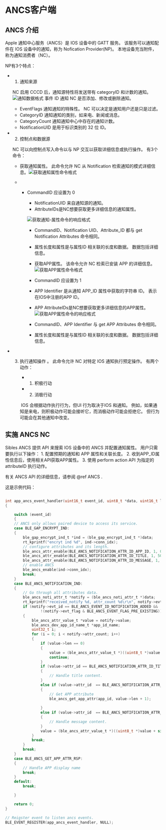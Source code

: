 # ANCS客户端

## ANCS 介绍
Apple 通知中心服务（ANCS）是 IOS 设备中的 GATT 服务。 该服务可以通知配件在 IOS 设备中的通知，称为 Nofication Provider(NP)。
本地设备充当附件，称为通知消费者（NC）。

NP有3个特点：

- 1. 通知来源

    NC 启用 CCCD 后，通知源特性将发送带有 categoryID 和计数的通知。
    	![通知数据格式](../../assets/formatOfGATTNotifications_2x.png)
    事件 ID 通知 NC 是否添加、修改或删除通知。

    - EventFlags 通知通知的特殊性。 NC 可以决定是通知用户还是只是过滤。
    - CategoryID 通知通知的类别，如来电、新闻或消息。
    - CategoryCount 通知通知中心中存在的通知计数。
    - NotificationUID 是用于标识类别的 32 位 ID。


- 2. 控制点和数据源

  NC 可以向控制点写入命令以与 NP 交互以获取详细信息或执行操作。 有3个命令：

  - 获取通知属性。 此命令允许 NC 从 Notification 检索通知的模式详细信息。![获取通知属性命令格式](../../assets/formatOfAGetNotificationAttributesCommand_2x.png)

  - - CommandID 应设置为 0
       - NotificationUID 来自通知源的通知。
       - AttributeIDs是NC想要获取更多详细信息的通知属性。

       
       ![获取通知-属性命令的响应格式](../../assets/formatOfAResponseToAGetNotificationAttributesCommand_2x.png) 

       - CommandID、Notification UID、Attribute_ID 都与 get Notification Attributes 命令相同。
       - 属性长度和属性是与属性ID 相关联的长度和数据。 数据包括详细信息。

       - 获取APP属性。 该命令允许 NC 检索已安装 APP 的详细信息。
         ![获取APP属性命令格式](../../assets/formatOfAGetAppAttributesCommand_2x.png) 

       - CommandID 应设置为 1

       - APP Identifier 是从通知 APP_ID 属性中获取的字符串 ID。 表示在IOS中注册的APP ID。

       - APP AttributeIDs是NC想要获取更多详细信息的APP属性。
         ![获取APP属性命令的响应格式](../../assets/formatOfAResponseToAGetAppAttributesCommand_2x.png) 

       - CommandID、APP Identifier 与 get APP Attributes 命令相同。

       - 属性长度和属性是与属性ID 相关联的长度和数据。 数据包括详细信息。

         

- 3. 执行通知操作 。 
     此命令允许 NC 对特定 IOS 通知执行预定操作。 有两个动作：

     - 1. 积极行动

     - 2. 消极行动

     ​    IOS 会根据动作执行行为，但UI 行为取决于IOS 和通知。 例如，如果通知是来电，则积极动作可能会接听它，而消极动作可能会拒绝它。 但行为可能会在其他通知中改变。


## 实施 ANCS NC

Sibles ANCS 提供 API 来搜索 IOS 设备中的 ANCS 并配置通知属性。 用户只需要执行以下操作：
	1. 配置预期的通知和 APP 属性和关联长度。
	2. 收到APP_ID属性信息后，使用相关API获取APP属性。
	3. 使用 perform action API 为指定的 attributeID 执行动作。

有关 ANCS API 的详细信息，请参阅 @ref ANCS .

这是示例代码：

```c

int app_ancs_event_handler(uint16_t event_id, uint8_t *data, uint16_t len, uint32_t context)
{

    switch (event_id)
    {
	// ANCS only allows paired device to access its service.
    case BLE_GAP_ENCRYPT_IND:
    {
        ble_gap_encrypt_ind_t *ind = (ble_gap_encrypt_ind_t *)data;
        rt_kprintf("encryt ind %d", ind->conn_idx);
		// configure attributes and its length.
		ble_ancs_attr_enable(BLE_ANCS_NOTIFICATION_ATTR_ID_APP_ID, 1, 0);
		ble_ancs_attr_enable(BLE_ANCS_NOTIFICATION_ATTR_ID_TITLE, 1, 50);
		ble_ancs_attr_enable(BLE_ANCS_NOTIFICATION_ATTR_ID_MESSAGE, 1, 100);
		// enable ANCS
        ble_ancs_enable(ind->conn_idx);
        break;
    }
    case BLE_ANCS_NOTIFICATION_IND:
    {
		// Go through all attributes data.
        ble_ancs_noti_attr_t *notify = (ble_ancs_noti_attr_t *)data;
        rt_kprintf("received_notify %d, attr_count %d\r\n", notify->evt_id, notify->attr_count);
        if (notify->evt_id == BLE_ANCS_EVENT_ID_NOTIFICATION_ADDED &&
                !(notify->evt_flag & BLE_ANCS_EVENT_FLAG_PRE_EXISTING)) // No need to shown pre-existing notifcations
        {
            ble_ancs_attr_value_t *value = notify->value;
            ble_ancs_dev_app_id_name_t *app_id_name;
            uint32_t i;
            for (i = 0; i < notify->attr_count; i++)
            {
                if (value->len == 0)
                {
                    value = (ble_ancs_attr_value_t *)((uint8_t *)value + sizeof(ble_ancs_attr_value_t));
                    continue;
                }
                if (value->attr_id == BLE_ANCS_NOTIFICATION_ATTR_ID_TITLE)
                {
					// Handle title content.
                }
                else if (value->attr_id  == BLE_ANCS_NOTIFICATION_ATTR_ID_APP_ID)
                {
					// Get APP attribute
                    ble_ancs_get_app_attr(app_id, value->len + 1);
 
                }
                else if (value->attr_id  == BLE_ANCS_NOTIFICATION_ATTR_ID_MESSAGE)
                {
					// Handle message content.
                }
                value = (ble_ancs_attr_value_t *)((uint8_t *)value + sizeof(ble_ancs_attr_value_t) + value->len);
            }
            break;
        }
        break;
    }
    case BLE_ANCS_GET_APP_ATTR_RSP:
    {
		// Handle APP display name
        break;
    }
    default:
        break;

    }

    return 0;
}

// Reigster event to listen ancs events.
BLE_EVENT_REGISTER(app_ancs_event_handler, NULL);

```